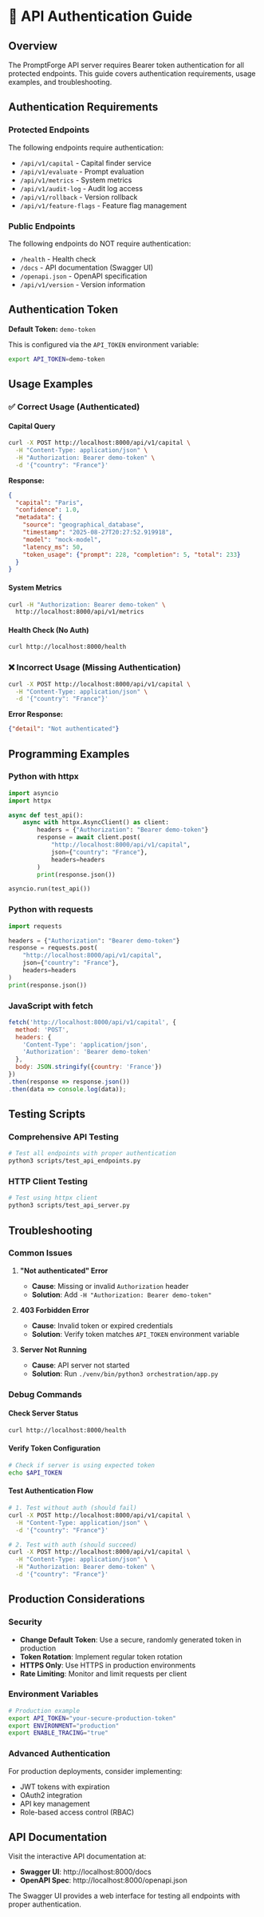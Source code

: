 # 🔐 API Authentication Guide

## Overview

The PromptForge API server requires Bearer token authentication for all protected endpoints. This guide covers authentication requirements, usage examples, and troubleshooting.

## Authentication Requirements

### Protected Endpoints
The following endpoints require authentication:
- `/api/v1/capital` - Capital finder service
- `/api/v1/evaluate` - Prompt evaluation
- `/api/v1/metrics` - System metrics
- `/api/v1/audit-log` - Audit log access
- `/api/v1/rollback` - Version rollback
- `/api/v1/feature-flags` - Feature flag management

### Public Endpoints
The following endpoints do NOT require authentication:
- `/health` - Health check
- `/docs` - API documentation (Swagger UI)
- `/openapi.json` - OpenAPI specification
- `/api/v1/version` - Version information

## Authentication Token

**Default Token:** `demo-token`

This is configured via the `API_TOKEN` environment variable:
```bash
export API_TOKEN=demo-token
```

## Usage Examples

### ✅ Correct Usage (Authenticated)

#### Capital Query
```bash
curl -X POST http://localhost:8000/api/v1/capital \
  -H "Content-Type: application/json" \
  -H "Authorization: Bearer demo-token" \
  -d '{"country": "France"}'
```

**Response:**
```json
{
  "capital": "Paris",
  "confidence": 1.0,
  "metadata": {
    "source": "geographical_database",
    "timestamp": "2025-08-27T20:27:52.919918",
    "model": "mock-model",
    "latency_ms": 50,
    "token_usage": {"prompt": 228, "completion": 5, "total": 233}
  }
}
```

#### System Metrics
```bash
curl -H "Authorization: Bearer demo-token" \
  http://localhost:8000/api/v1/metrics
```

#### Health Check (No Auth)
```bash
curl http://localhost:8000/health
```

### ❌ Incorrect Usage (Missing Authentication)

```bash
curl -X POST http://localhost:8000/api/v1/capital \
  -H "Content-Type: application/json" \
  -d '{"country": "France"}'
```

**Error Response:**
```json
{"detail": "Not authenticated"}
```

## Programming Examples

### Python with httpx
```python
import asyncio
import httpx

async def test_api():
    async with httpx.AsyncClient() as client:
        headers = {"Authorization": "Bearer demo-token"}
        response = await client.post(
            "http://localhost:8000/api/v1/capital",
            json={"country": "France"},
            headers=headers
        )
        print(response.json())

asyncio.run(test_api())
```

### Python with requests
```python
import requests

headers = {"Authorization": "Bearer demo-token"}
response = requests.post(
    "http://localhost:8000/api/v1/capital",
    json={"country": "France"},
    headers=headers
)
print(response.json())
```

### JavaScript with fetch
```javascript
fetch('http://localhost:8000/api/v1/capital', {
  method: 'POST',
  headers: {
    'Content-Type': 'application/json',
    'Authorization': 'Bearer demo-token'
  },
  body: JSON.stringify({country: 'France'})
})
.then(response => response.json())
.then(data => console.log(data));
```

## Testing Scripts

### Comprehensive API Testing
```bash
# Test all endpoints with proper authentication
python3 scripts/test_api_endpoints.py
```

### HTTP Client Testing
```bash
# Test using httpx client
python3 scripts/test_api_server.py
```

## Troubleshooting

### Common Issues

1. **"Not authenticated" Error**
   - **Cause**: Missing or invalid `Authorization` header
   - **Solution**: Add `-H "Authorization: Bearer demo-token"`

2. **403 Forbidden Error**
   - **Cause**: Invalid token or expired credentials
   - **Solution**: Verify token matches `API_TOKEN` environment variable

3. **Server Not Running**
   - **Cause**: API server not started
   - **Solution**: Run `./venv/bin/python3 orchestration/app.py`

### Debug Commands

#### Check Server Status
```bash
curl http://localhost:8000/health
```

#### Verify Token Configuration
```bash
# Check if server is using expected token
echo $API_TOKEN
```

#### Test Authentication Flow
```bash
# 1. Test without auth (should fail)
curl -X POST http://localhost:8000/api/v1/capital \
  -H "Content-Type: application/json" \
  -d '{"country": "France"}'

# 2. Test with auth (should succeed)
curl -X POST http://localhost:8000/api/v1/capital \
  -H "Content-Type: application/json" \
  -H "Authorization: Bearer demo-token" \
  -d '{"country": "France"}'
```

## Production Considerations

### Security
- **Change Default Token**: Use a secure, randomly generated token in production
- **Token Rotation**: Implement regular token rotation
- **HTTPS Only**: Use HTTPS in production environments
- **Rate Limiting**: Monitor and limit requests per client

### Environment Variables
```bash
# Production example
export API_TOKEN="your-secure-production-token"
export ENVIRONMENT="production"
export ENABLE_TRACING="true"
```

### Advanced Authentication
For production deployments, consider implementing:
- JWT tokens with expiration
- OAuth2 integration
- API key management
- Role-based access control (RBAC)

## API Documentation

Visit the interactive API documentation at:
- **Swagger UI**: http://localhost:8000/docs
- **OpenAPI Spec**: http://localhost:8000/openapi.json

The Swagger UI provides a web interface for testing all endpoints with proper authentication.